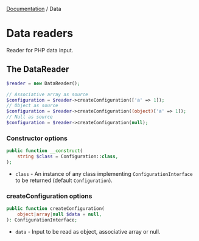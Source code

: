 [Documentation](../README.md) / Data

# Data readers

Reader for PHP data input.

## The DataReader

```php
$reader = new DataReader();

// Associative array as source
$configuration = $reader->createConfiguration(['a' => 1]);
// Object as source
$configuration = $reader->createConfiguration((object)['a' => 1]);
// Null as source
$configuration = $reader->createConfiguration(null);
```

### Constructor options

```php
public function __construct(
    string $class = Configuration::class,
);
```

* `class` - An instance of any class implementing `ConfigurationInterface` to be returned (default `Configuration`).

### createConfiguration options

```php
public function createConfiguration(
    object|array|null $data = null,
): ConfigurationInterface;
```

* `data` - Input to be read as object, associative array or null.
